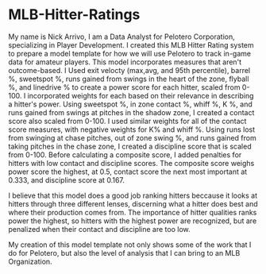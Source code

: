# MLB-Hitter-Ratings
My name is Nick Arrivo, I am a Data Analyst for Pelotero Corporation, specializing in Player Development.
I created this MLB Hitter Rating system to prepare a model template for how we will use Pelotero to track in-game data for amateur players.
This model incorporates measures that aren't outcome-based.
I Used exit velocty (max,avg, and 95th percentile), barrel %, sweetspot %, runs gained from swings in the heart of the zone, flyball %, and linedrive % to create 
a power score for each hitter, scaled from 0-100.
I incorporated weights for each based on their relevance in describing a hitter's power.
Using sweetspot %, in zone contact %, whiff %, K %, and runs gained from swings at pitches in the shadow zone, I created a contact score also scaled from 0-100.
I used similar weights for all of the contact score measures, with negative weights for K% and whiff %.
Using runs lost from swinging at chase pitches, out of zone swing %, and runs gained from taking pitches in the chase zone, I created a discipline score that is scaled from 0-100.
Before calculating a composite score, I added penalties for hitters with low contact and discipline scores. 
The composite score weighs power score the highest, at 0.5, contact score the next most important at 0.333, and discipline score at 0.167.

I believe that this model does a good job ranking hitters beccause it looks at hitters through three different lenses, discerning what a hitter does best and where their production 
comes from. The importance of hitter qualities ranks power the highest, so hitters with the highest power are recognized, but are penalized when their contact and discipline are too low.

My creation of this model template not only shows some of the work that I do for Pelotero, but also the level of analysis that I can bring to an MLB Organization.
